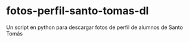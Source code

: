 # fotos-perfil-santo-tomas-dl
Un script en python para descargar fotos de perfil de alumnos de Santo Tomás
